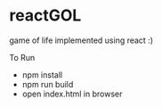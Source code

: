 # reactGOL
game of life implemented using react :)

To Run
- npm install
- npm run build
- open index.html in browser
